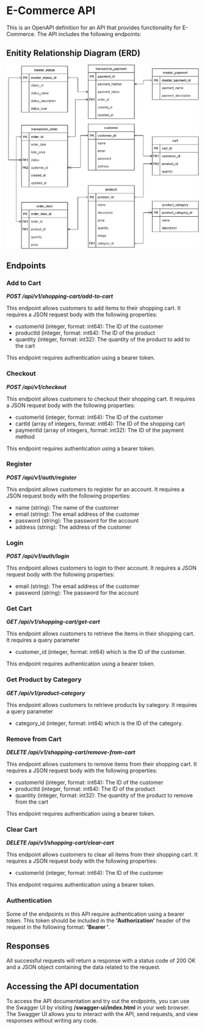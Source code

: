 # E-Commerce API
This is an OpenAPI definition for an API that provides functionality for E-Commerce. The API includes the following endpoints:

## Enitity Relationship Diagram (ERD)
![image.png]( https://raw.githubusercontent.com/heldiapriadi/ecommerce/master/other/ecommerce-erd.png )
## Endpoints
### Add to Cart
**_POST /api/v1/shopping-cart/add-to-cart_**

This endpoint allows customers to add items to their shopping cart. It requires a JSON request body with the following properties:

* customerId (integer, format: int64): The ID of the customer
* productId (integer, format: int64): The ID of the product
* quantity (integer, format: int32): The quantity of the product to add to the cart

This endpoint requires authentication using a bearer token.

### Checkout
**_POST /api/v1/checkout_**

This endpoint allows customers to checkout their shopping cart. It requires a JSON request body with the following properties:

* customerId (integer, format: int64): The ID of the customer
* cartId (array of integers, format: int64): The ID of the shopping cart
* paymentId (array of integers, format: int32): The ID of the payment method

This endpoint requires authentication using a bearer token.

### Register
**_POST /api/v1/auth/register_**

This endpoint allows customers to register for an account. It requires a JSON request body with the following properties:

* name (string): The name of the customer
* email (string): The email address of the customer
* password (string): The password for the account
* address (string): The address of the customer

### Login
**_POST /api/v1/auth/login_**

This endpoint allows customers to login to their account. It requires a JSON request body with the following properties:

* email (string): The email address of the customer
* password (string): The password for the account

### Get Cart
**_GET /api/v1/shopping-cart/get-cart_**

This endpoint allows customers to retrieve the items in their shopping cart. It requires a query parameter
* customer_id (integer, format: int64) which is the ID of the customer.

This endpoint requires authentication using a bearer token.

### Get Product by Category
**_GET /api/v1/product-category_**

This endpoint allows customers to retrieve products by category. It requires a query parameter
* category_id (integer, format: int64) which is the ID of the category.

### Remove from Cart
**_DELETE /api/v1/shopping-cart/remove-from-cart_**

This endpoint allows customers to remove items from their shopping cart. It requires a JSON request body with the following properties:

* customerId (integer, format: int64): The ID of the customer
* productId (integer, format: int64): The ID of the product
* quantity (integer, format: int32): The quantity of the product to remove from the cart

This endpoint requires authentication using a bearer token.

### Clear Cart
**_DELETE /api/v1/shopping-cart/clear-cart_**

This endpoint allows customers to clear all items from their shopping cart. It requires a JSON request body with the following properties:
* customerId (integer, format: int64): The ID of the customer

This endpoint requires authentication using a bearer token.

### Authentication
Some of the endpoints in this API require authentication using a bearer token. This token should be included in the **'Authorization'** header of the request in the following format: **'Bearer <token>'**.

## Responses
All successful requests will return a response with a status code of 200 OK and a JSON object containing the data related to the request.

## Accessing the API documentation
To access the API documentation and try out the endpoints, you can use the Swagger UI by visiting **/swagger-ui/index.html** in your web browser. The Swagger UI allows you to interact with the API, send requests, and view responses without writing any code.